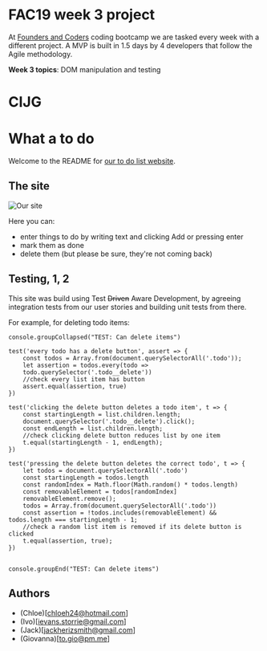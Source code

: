 # FAC19 week 3 project

At [Founders and Coders](https://www.foundersandcoders.com/about/) coding bootcamp we are tasked every week with a different project. A MVP is built in 1.5 days by 4 developers that follow the Agile methodology.

__Week 3 topics__: DOM manipulation and testing

# CIJG

# What a to do

Welcome to the README for [our to do list website](https://fac19.github.io/week3-JICG/).

## The site

![Our site](https://i.imgur.com/sN6hFyq.jpg)



Here you can: 
- enter things to do by writing text and clicking Add or pressing enter
- mark them as done
- delete them (but please be sure, they're not coming back)



## Testing, 1, 2

This site was build using Test ~~Driven~~ Aware Development, by agreeing integration tests from our user stories and building unit tests from there.

For example, for deleting todo items:

```javascript=
console.groupCollapsed("TEST: Can delete items")

test('every todo has a delete button', assert => {
    const todos = Array.from(document.querySelectorAll('.todo'));
    let assertion = todos.every(todo =>
    todo.querySelector('.todo__delete'))
    //check every list item has button
    assert.equal(assertion, true)
})

test('clicking the delete button deletes a todo item', t => {
    const startingLength = list.children.length;
    document.querySelector('.todo__delete').click();
    const endLength = list.children.length;
    //check clicking delete button reduces list by one item
    t.equal(startingLength - 1, endLength);
})

test('pressing the delete button deletes the correct todo', t => {
    let todos = document.querySelectorAll('.todo')
    const startingLength = todos.length
    const randomIndex = Math.floor(Math.random() * todos.length)
    const removableElement = todos[randomIndex]
    removableElement.remove();
    todos = Array.from(document.querySelectorAll('.todo'))
    const assertion = !todos.includes(removableElement) && todos.length === startingLength - 1;
    //check a random list item is removed if its delete button is clicked
    t.equal(assertion, true);
})


console.groupEnd("TEST: Can delete items")
```

## Authors

- (Chloe)[chloeh24@hotmail.com]
- (Ivo)[ievans.storrie@gmail.com]
- (Jack)[jackherizsmith@gmail.com]
- (Giovanna)[to.gio@pm.me]
